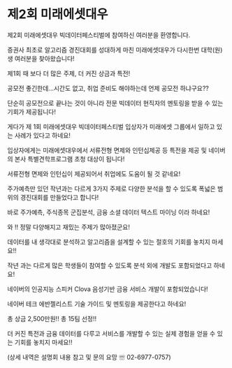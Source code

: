# 제2회 미래에셋대우 

제2회 미래에셋대우 빅데이터페스티벌에 참여하신 여러분을 환영합니다.

증권사 최초로 알고리즘 경진대회를 성대하게 마친 미래에셋대우가 다시한번 대학(원)생 여러분을 찾아왔습니다!

제1회 때 보다 더 많은 주제, 더 커진 상금과 특전!

공모전 좋긴한데...시간도 없고, 취업 준비도 해야하는데 언제 공모전 하냐구요??

단순히 공모전으로 끝나는 것이 아니라 전문 빅데이터 현직자의 멘토링을 받을 수 있는 기회가 제공됩니다!

게다가 제 1회 미래에셋대우 빅데이터페스티벌 입상자가 미래에셋 그룹에서 일하고 있는 사례가 있다고 하네요!

입상자에게는 미래에셋대우에서 서류전형 면제와 인턴십제공 등 특전을 제공 및 네이버의 본사 특별견학프로그램 초청 대상이 됩니다!

서류전형 면제와 인턴십이 제공되어서 취업에도 도움이 될 것 같네요!

주가예측만 있던 작년과는 다르게 3가지 주제로 다양한 분석을 할 수 있도록 폭넓은 범위의 경진대회를 만들었다고 합니다!

바로 주가예측, 주식종목 군집분석, 금융 소셜 데이터 텍스트 마이닝 이라 하네요!

와 !! 정말 다양해지고 재밌는 주제가 많아졌군요!

데이터를 내 생각대로 분석하고 알고리즘을 설계할 수 있는 절호의 기회를 놓치지 마세요!!

작년 과는 다르게 많은 학생들이 참여할 수 있도록 분석 외에 개발도 포함되었다고 하네요!

네이버의 인공지능 스피커 Clova 음성기반 금융 서비스 개발이 포함되었습니다!

네이버 테크 에반젤리스트 기술 가이드 및 멘토링을 제공한다고 하네요!

총 상금 2,500만원!! 총 15팀 선정!!

더 커진 특전과 금융 데이터를 다루고 서비스를 개발할 수 있는 실제 경험을 얻을 수 있는 기회를 놓치지 마세요!!

(상세 내역은 설명회 내용 참고 및 문의 요망 ☏ 02-6977-0757)
